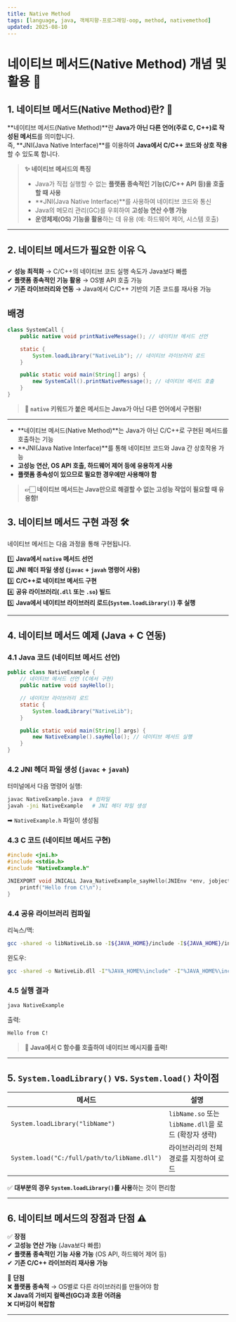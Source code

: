 ```yaml
---
title: Native Method
tags: [language, java, 객체지향-프로그래밍-oop, method, nativemethod]
updated: 2025-08-10
---
```

# 네이티브 메서드(Native Method) 개념 및 활용 🚀

## 1. 네이티브 메서드(Native Method)란? 🤔

**네이티브 메서드(Native Method)**란 **Java가 아닌 다른 언어(주로 C, C++)로 작성된 메서드**를 의미합니다.  
즉, **JNI(Java Native Interface)**를 이용하여 **Java에서 C/C++ 코드와 상호 작용**할 수 있도록 합니다.

> **✨ 네이티브 메서드의 특징**
> - Java가 직접 실행할 수 없는 **플랫폼 종속적인 기능(C/C++ API 등)을 호출할 때 사용**
> - **JNI(Java Native Interface)**를 사용하여 네이티브 코드와 통신
> - Java의 메모리 관리(GC)를 우회하여 **고성능 연산 수행 가능**
> - **운영체제(OS) 기능을 활용**하는 데 유용 (예: 하드웨어 제어, 시스템 호출)

---

## 2. 네이티브 메서드가 필요한 이유 🔍

✔ **성능 최적화** → C/C++의 네이티브 코드 실행 속도가 Java보다 빠름  
✔ **플랫폼 종속적인 기능 활용** → OS별 API 호출 가능  
✔ **기존 라이브러리와 연동** → Java에서 C/C++ 기반의 기존 코드를 재사용 가능

## 배경
```java
class SystemCall {
    public native void printNativeMessage(); // 네이티브 메서드 선언

    static {
        System.loadLibrary("NativeLib"); // 네이티브 라이브러리 로드
    }

    public static void main(String[] args) {
        new SystemCall().printNativeMessage(); // 네이티브 메서드 호출
    }
}
```
> **📌 `native` 키워드가 붙은 메서드는 Java가 아닌 다른 언어에서 구현됨!**

---


- **네이티브 메서드(Native Method)**는 Java가 아닌 C/C++로 구현된 메서드를 호출하는 기능
- **JNI(Java Native Interface)**를 통해 네이티브 코드와 Java 간 상호작용 가능
- **고성능 연산, OS API 호출, 하드웨어 제어 등에 유용하게 사용**
- **플랫폼 종속성이 있으므로 필요한 경우에만 사용해야 함**

> **👉🏻 네이티브 메서드는 Java만으로 해결할 수 없는 고성능 작업이 필요할 때 유용함!**










## 3. 네이티브 메서드 구현 과정 🛠️

네이티브 메서드는 다음 과정을 통해 구현됩니다.

1️⃣ **Java에서 `native` 메서드 선언**  
2️⃣ **JNI 헤더 파일 생성 (`javac` + `javah` 명령어 사용)**  
3️⃣ **C/C++로 네이티브 메서드 구현**  
4️⃣ **공유 라이브러리(`.dll` 또는 `.so`) 빌드**  
5️⃣ **Java에서 네이티브 라이브러리 로드(`System.loadLibrary()`) 후 실행**

---

## 4. 네이티브 메서드 예제 (Java + C 연동)

### **4.1 Java 코드 (네이티브 메서드 선언)**
```java
public class NativeExample {
    // 네이티브 메서드 선언 (C에서 구현)
    public native void sayHello();

    // 네이티브 라이브러리 로드
    static {
        System.loadLibrary("NativeLib");
    }

    public static void main(String[] args) {
        new NativeExample().sayHello(); // 네이티브 메서드 실행
    }
}
```

### **4.2 JNI 헤더 파일 생성 (`javac` + `javah`)**
터미널에서 다음 명령어 실행:
```sh
javac NativeExample.java  # 컴파일
javah -jni NativeExample   # JNI 헤더 파일 생성
```
➡ `NativeExample.h` 파일이 생성됨

### **4.3 C 코드 (네이티브 메서드 구현)**
```c
#include <jni.h>
#include <stdio.h>
#include "NativeExample.h"

JNIEXPORT void JNICALL Java_NativeExample_sayHello(JNIEnv *env, jobject obj) {
    printf("Hello from C!\n");
}
```

### **4.4 공유 라이브러리 컴파일**
리눅스/맥:
```sh
gcc -shared -o libNativeLib.so -I${JAVA_HOME}/include -I${JAVA_HOME}/include/linux NativeExample.c -fPIC
```
윈도우:
```sh
gcc -shared -o NativeLib.dll -I"%JAVA_HOME%\include" -I"%JAVA_HOME%\include\win32" NativeExample.c
```

### **4.5 실행 결과**
```sh
java NativeExample
```
출력:
```sh
Hello from C!
```
> **📌 Java에서 C 함수를 호출하여 네이티브 메시지를 출력!**

---

## 5. `System.loadLibrary()` vs. `System.load()` 차이점

| 메서드 | 설명 |
|--------|------|
| `System.loadLibrary("libName")` | `libName.so` 또는 `libName.dll`을 로드 (확장자 생략) |
| `System.load("C:/full/path/to/libName.dll")` | 라이브러리의 전체 경로를 지정하여 로드 |

✅ **대부분의 경우 `System.loadLibrary()`를 사용**하는 것이 편리함

---

## 6. 네이티브 메서드의 장점과 단점 ⚠️

✅ **장점**  
✔ **고성능 연산 가능** (Java보다 빠름)  
✔ **플랫폼 종속적인 기능 사용 가능** (OS API, 하드웨어 제어 등)  
✔ **기존 C/C++ 라이브러리 재사용 가능**

🚨 **단점**  
❌ **플랫폼 종속적** → OS별로 다른 라이브러리를 만들어야 함  
❌ **Java의 가비지 컬렉션(GC)과 호환 어려움**  
❌ **디버깅이 복잡함**

---

